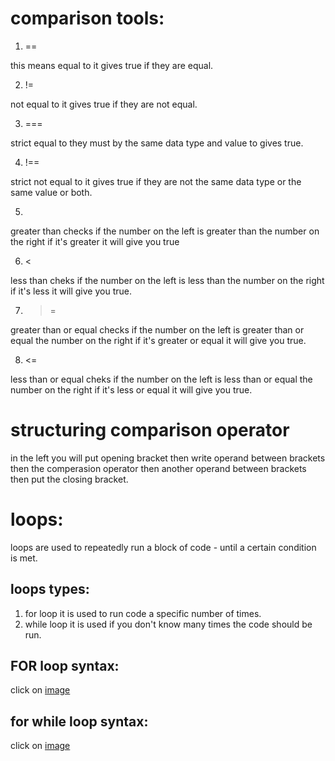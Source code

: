 # comparison tools:
1. ==

this means equal to it gives true if they are equal.

2. !=

not equal to it gives true if they are not equal.

3. ===

strict equal to they must by the same data type and value to gives true.

4. !==

strict not equal to it gives true if they are not the same data type or the same value or both.

5. >

greater than checks if the number on the left is greater than the number on the right if it's greater it will give you true

6. <

less than cheks if the number on the left is less than the number on the right if it's less it will give you true.

7. >=

greater than or equal checks if the number on the left is greater than or equal the number on the right if it's greater or equal it will give you true.

8. <=

less than or equal cheks if the number on the left is less than or equal the number on the right if it's less or equal it will give you true.

# structuring comparison operator
in the left you will put opening bracket then write operand between brackets  then the comperasion operator then another operand between brackets then put the closing bracket.
# loops:
loops are used to repeatedly run a block of code - until a certain condition is met.
## loops types:
1. for loop 
it is used to run code a specific number of times.
2. while loop
it is used if you don't know many times the code should be run.
## FOR loop syntax:
click on [image](https://www.google.com/url?sa=i&url=https%3A%2F%2Fpt.slideshare.net%2FBaabtraMentoringPartner%2Floops-in-c%2F5&psig=AOvVaw3gS5Et72JL1b43BaI3XLFP&ust=1598540903173000&source=images&cd=vfe&ved=0CAIQjRxqFwoTCOCn6IuVuesCFQAAAAAdAAAAABAD)

## for while loop syntax:
click on [image](https://web.engr.oregonstate.edu/~rookert/cs162/ecampus-video/CS161/template/chapter_5/chapter5_images/5_01.png)